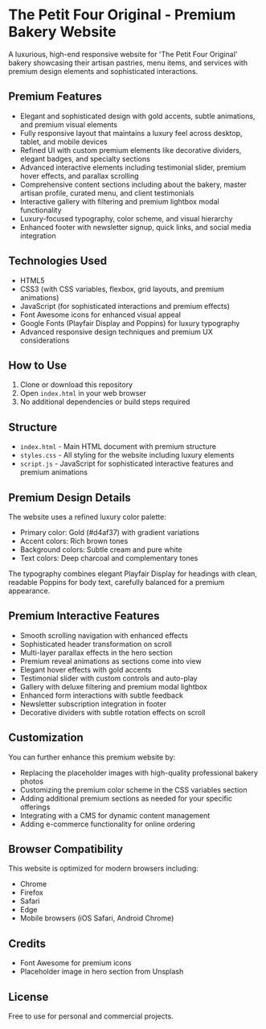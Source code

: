 # The Petit Four Original - Premium Bakery Website

A luxurious, high-end responsive website for 'The Petit Four Original' bakery showcasing their artisan pastries, menu items, and services with premium design elements and sophisticated interactions.

## Premium Features

- Elegant and sophisticated design with gold accents, subtle animations, and premium visual elements
- Fully responsive layout that maintains a luxury feel across desktop, tablet, and mobile devices
- Refined UI with custom premium elements like decorative dividers, elegant badges, and specialty sections
- Advanced interactive elements including testimonial slider, premium hover effects, and parallax scrolling
- Comprehensive content sections including about the bakery, master artisan profile, curated menu, and client testimonials
- Interactive gallery with filtering and premium lightbox modal functionality
- Luxury-focused typography, color scheme, and visual hierarchy
- Enhanced footer with newsletter signup, quick links, and social media integration

## Technologies Used

- HTML5
- CSS3 (with CSS variables, flexbox, grid layouts, and premium animations)
- JavaScript (for sophisticated interactions and premium effects)
- Font Awesome icons for enhanced visual appeal
- Google Fonts (Playfair Display and Poppins) for luxury typography
- Advanced responsive design techniques and premium UX considerations

## How to Use

1. Clone or download this repository
2. Open `index.html` in your web browser
3. No additional dependencies or build steps required

## Structure

- `index.html` - Main HTML document with premium structure
- `styles.css` - All styling for the website including luxury elements
- `script.js` - JavaScript for sophisticated interactive features and premium animations

## Premium Design Details

The website uses a refined luxury color palette:
- Primary color: Gold (#d4af37) with gradient variations
- Accent colors: Rich brown tones
- Background colors: Subtle cream and pure white
- Text colors: Deep charcoal and complementary tones

The typography combines elegant Playfair Display for headings with clean, readable Poppins for body text, carefully balanced for a premium appearance.

## Premium Interactive Features

- Smooth scrolling navigation with enhanced effects
- Sophisticated header transformation on scroll
- Multi-layer parallax effects in the hero section
- Premium reveal animations as sections come into view
- Elegant hover effects with gold accents
- Testimonial slider with custom controls and auto-play
- Gallery with deluxe filtering and premium modal lightbox
- Enhanced form interactions with subtle feedback
- Newsletter subscription integration in footer
- Decorative dividers with subtle rotation effects on scroll

## Customization

You can further enhance this premium website by:
- Replacing the placeholder images with high-quality professional bakery photos
- Customizing the premium color scheme in the CSS variables section
- Adding additional premium sections as needed for your specific offerings
- Integrating with a CMS for dynamic content management
- Adding e-commerce functionality for online ordering

## Browser Compatibility

This website is optimized for modern browsers including:
- Chrome
- Firefox
- Safari
- Edge
- Mobile browsers (iOS Safari, Android Chrome)

## Credits

- Font Awesome for premium icons
- Placeholder image in hero section from Unsplash

## License

Free to use for personal and commercial projects.
